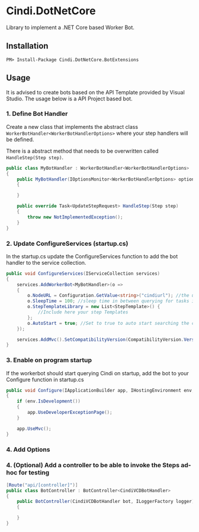 # Cindi.DotNetCore
Library to implement a .NET Core based Worker Bot.

## Installation

`PM> Install-Package Cindi.DotNetCore.BotExtensions`

## Usage

It is advised to create bots based on the API Template provided by Visual Studio. The usage below is a API Project based bot. 

### 1. Define Bot Handler

Create a new class that implements the abstract class `WorkerBotHandler<WorkerBotHandlerOptions>` where your step handlers will be defined.

There is a abstract method that needs to be overwritten called `HandleStep(Step step)`.

```csharp
public class MyBotHandler : WorkerBotHandler<WorkerBotHandlerOptions>
{
	public MyBotHandler(IOptionsMonitor<WorkerBotHandlerOptions> options,, ILoggerFactory logger, UrlEncoder encoder) : base(options, logger, encoder)
	{

	}

	public override Task<UpdateStepRequest> HandleStep(Step step)
	{
		throw new NotImplementedException();
	}
}
```

### 2. Update ConfigureServices (startup.cs)

In the startup.cs update the ConfigureServices function to add the bot handler to the service collection.

```csharp
public void ConfigureServices(IServiceCollection services)
{
	services.AddWorkerBot<MyBotHandler>(o =>
	{
		o.NodeURL = Configuration.GetValue<string>("cindiurl"); //the url of cindi
		o.SleepTime = 100; //sleep time in between querying for tasks in ms
		o.StepTemplateLibrary = new List<StepTemplate>() {
			//Include here your step Templates
		};
		o.AutoStart = true; //Set to true to auto start searching the cindi queue
	});

	services.AddMvc().SetCompatibilityVersion(CompatibilityVersion.Version_2_2);
}
```

### 3. Enable on program startup 
If the workerbot should start querying Cindi on startup, add the bot to your Configure function in startup.cs

```csharp
public void Configure(IApplicationBuilder app, IHostingEnvironment env, MyBotHandler handler)
{
	if (env.IsDevelopment())
	{
		app.UseDeveloperExceptionPage();
	}

	app.UseMvc();
}
```

### 4. Add Options

### 4. (Optional) Add a controller to be able to invoke the Steps ad-hoc for testing

```csharp
[Route("api/[controller]")]
public class BotController : BotController<CindiVCDBotHandler>
{
	public BotController(CindiVCDBotHandler bot, ILoggerFactory logger) : base(bot, logger)
	{

	}
}
```